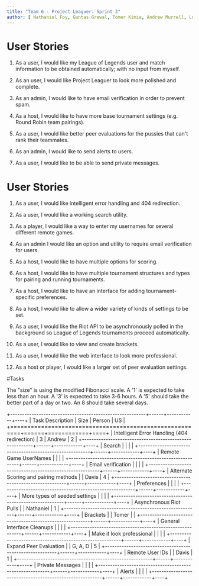 ```yaml
---
title: "Team 6 - Project Leaguer: Sprint 3"
author: [ Nathaniel Foy, Guntas Grewal, Tomer Kimia, Andrew Murrell, Luke Shumaker, Davis Webb ]
---
```


# User Stories

1) As a user, I would like my League of Legends user and match information to be 
  obtained automatically; with no input from myself.

2) As an user, I would like Project Leaguer to look more polished and complete.

3) As an admin, I would like to have email verification in order to prevent spam.

4) As a host, I would like to have more base tournament settings (e.g. Round
  Robin team pairings).

5) As a user, I would like better peer evaluations for the pussies that can't rank 
  their teammates.

6) As an admin, I would like to send alerts to users.

7) As a user, I would like to be able to send private messages.

# User Stories

1) As a user, I would like intelligent error handling and 404 redirection.

2) As a user, I would like a working search utility.

3) As a player, I would like a way to enter my usernames for several different remote games.

4) As an admin I would like an option and utility to require email verification for users.

5) As a host, I would like to have multiple options for scoring.

6) As a host, I would like to have multiple tournament structures and types for pairing and running tournaments.

7) As a host, I would like to have an interface for adding tournament-specific preferences.

8) As a host, I would like to allow a wider variety of kinds of settings to be set.

9) As a user, I would like the Riot API to be asynchronously polled in the background so League of Legends tournaments proceed automatically.

10) As a user, I would like to view and create brackets.

11) As a user, I would like the web interface to look more professional.

12) As a host or player, I would like a larger set of peer evaluation settings.


#Tasks

The "size" is using the modified Fibonacci scale.  A '1' is expected
to take less than an hour.  A '3' is expected to take 3-6 hours.  A
'5' should take the better part of a day or two.  An 8 should take
several days.

+---------------------------------------------------------+------+------------+----+
| Task Description                                        | Size | Person     | US |
+=========================================================+======+============+====+
| Intelligent Error Handling (404 redirection)            |   3  | Andrew     | 2  |
+---------------------------------------------------------+------+------------+----+
| Search                                                  |      |            |    |
+---------------------------------------------------------+------+------------+----+
| Remote Game UserNames	                                  |      |            |    |
+---------------------------------------------------------+------+------------+----+
| Email verification       	                              |      |            |    |
+---------------------------------------------------------+------+------------+----+
| Alternate Scoring and pairing methods                   |      | Davis      | 4  |
+---------------------------------------------------------+------+------------+----+
| Preferences                                             |      |            |    |
+---------------------------------------------------------+------+------------+----+
| More types of seeded settings                           |      |            |    |
+---------------------------------------------------------+------+------------+----+
| Asynchronous Riot Pulls                                 |      | Nathaniel  | 1  |
+---------------------------------------------------------+------+------------+----+
| Brackets                                                |      | Tomer      |    |
+---------------------------------------------------------+------+------------+----+
| General Interface Cleanups                              |      |            |    |
+---------------------------------------------------------+------+------------+----+
| Make it look professional                               |      |            |    |
+---------------------------------------------------------+------+------------+----+
| Expand Peer Evaluation                                  |      | G, A, D    | 5  |
+---------------------------------------------------------+------+------------+----+
| Remote User IDs                                         |      | Davis      | 1  |
+---------------------------------------------------------+------+------------+----+
| Private Messages                                        |      |            |    |
+---------------------------------------------------------+------+------------+----+
| Alerts                                                  |      |            |    |
+---------------------------------------------------------+------+------------+----+
